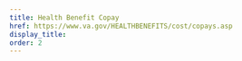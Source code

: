 ```yaml
---
title: Health Benefit Copay
href: https://www.va.gov/HEALTHBENEFITS/cost/copays.asp
display_title:
order: 2
---
```

